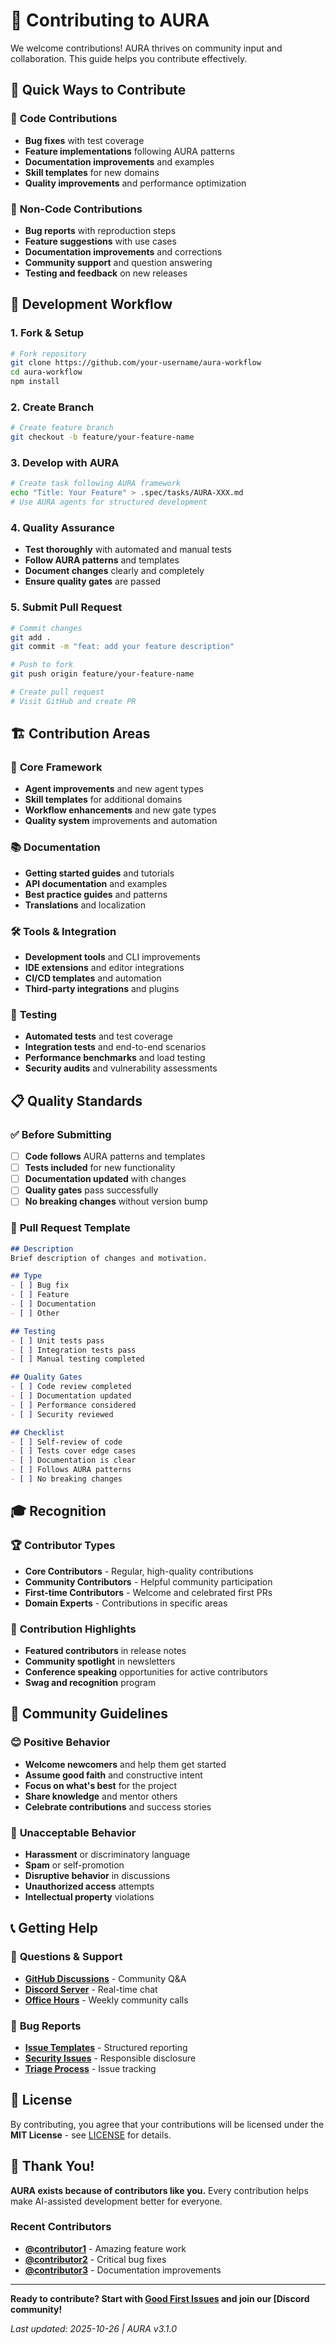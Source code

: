 # 🤝 Contributing to AURA

We welcome contributions! AURA thrives on community input and collaboration. This guide helps you contribute effectively.

## 🚀 Quick Ways to Contribute

### 🔧 **Code Contributions**
- **Bug fixes** with test coverage
- **Feature implementations** following AURA patterns
- **Documentation improvements** and examples
- **Skill templates** for new domains
- **Quality improvements** and performance optimization

### 📝 **Non-Code Contributions**
- **Bug reports** with reproduction steps
- **Feature suggestions** with use cases
- **Documentation improvements** and corrections
- **Community support** and question answering
- **Testing and feedback** on new releases

## 🎯 Development Workflow

### 1. **Fork & Setup**
```bash
# Fork repository
git clone https://github.com/your-username/aura-workflow
cd aura-workflow
npm install
```

### 2. **Create Branch**
```bash
# Create feature branch
git checkout -b feature/your-feature-name
```

### 3. **Develop with AURA**
```bash
# Create task following AURA framework
echo "Title: Your Feature" > .spec/tasks/AURA-XXX.md
# Use AURA agents for structured development
```

### 4. **Quality Assurance**
- **Test thoroughly** with automated and manual tests
- **Follow AURA patterns** and templates
- **Document changes** clearly and completely
- **Ensure quality gates** are passed

### 5. **Submit Pull Request**
```bash
# Commit changes
git add .
git commit -m "feat: add your feature description"

# Push to fork
git push origin feature/your-feature-name

# Create pull request
# Visit GitHub and create PR
```

## 🏗️ Contribution Areas

### 🤖 **Core Framework**
- **Agent improvements** and new agent types
- **Skill templates** for additional domains
- **Workflow enhancements** and new gate types
- **Quality system** improvements and automation

### 📚 **Documentation**
- **Getting started guides** and tutorials
- **API documentation** and examples
- **Best practice guides** and patterns
- **Translations** and localization

### 🛠 **Tools & Integration**
- **Development tools** and CLI improvements
- **IDE extensions** and editor integrations
- **CI/CD templates** and automation
- **Third-party integrations** and plugins

### 🧪 **Testing**
- **Automated tests** and test coverage
- **Integration tests** and end-to-end scenarios
- **Performance benchmarks** and load testing
- **Security audits** and vulnerability assessments

## 📋 Quality Standards

### ✅ **Before Submitting**
- [ ] **Code follows** AURA patterns and templates
- [ ] **Tests included** for new functionality
- [ ] **Documentation updated** with changes
- [ ] **Quality gates** pass successfully
- [ ] **No breaking changes** without version bump

### 📝 **Pull Request Template**
```markdown
## Description
Brief description of changes and motivation.

## Type
- [ ] Bug fix
- [ ] Feature
- [ ] Documentation
- [ ] Other

## Testing
- [ ] Unit tests pass
- [ ] Integration tests pass
- [ ] Manual testing completed

## Quality Gates
- [ ] Code review completed
- [ ] Documentation updated
- [ ] Performance considered
- [ ] Security reviewed

## Checklist
- [ ] Self-review of code
- [ ] Tests cover edge cases
- [ ] Documentation is clear
- [ ] Follows AURA patterns
- [ ] No breaking changes
```

## 🎓 Recognition

### 🏆 **Contributor Types**
- **Core Contributors** - Regular, high-quality contributions
- **Community Contributors** - Helpful community participation
- **First-time Contributors** - Welcome and celebrated first PRs
- **Domain Experts** - Contributions in specific areas

### 🏅 **Contribution Highlights**
- **Featured contributors** in release notes
- **Community spotlight** in newsletters
- **Conference speaking** opportunities for active contributors
- **Swag and recognition** program

## 🤝 Community Guidelines

### 😊 **Positive Behavior**
- **Welcome newcomers** and help them get started
- **Assume good faith** and constructive intent
- **Focus on what's best** for the project
- **Share knowledge** and mentor others
- **Celebrate contributions** and success stories

### 🚫 **Unacceptable Behavior**
- **Harassment** or discriminatory language
- **Spam** or self-promotion
- **Disruptive behavior** in discussions
- **Unauthorized access** attempts
- **Intellectual property** violations

## 📞 Getting Help

### 💬 **Questions & Support**
- **[GitHub Discussions](https://github.com/your-org/aura-workflow/discussions)** - Community Q&A
- **[Discord Server](https://discord.gg/aura-community)** - Real-time chat
- **[Office Hours](https://calendar.google.com/aura-office-hours)** - Weekly community calls

### 🐛 **Bug Reports**
- **[Issue Templates](https://github.com/your-org/aura-workflow/issues/new/choose)** - Structured reporting
- **[Security Issues](mailto:security@aura-workflow.com)** - Responsible disclosure
- **[Triage Process](https://github.com/your-org/aura-workflow/projects/1)** - Issue tracking

## 🏢 License

By contributing, you agree that your contributions will be licensed under the **MIT License** - see [LICENSE](LICENSE) for details.

## 🌟 Thank You!

**AURA exists because of contributors like you.** Every contribution helps make AI-assisted development better for everyone.

### Recent Contributors
<!-- Add recent contributors here -->
- **[@contributor1](https://github.com/contributor1)** - Amazing feature work
- **[@contributor2](https://github.com/contributor2)** - Critical bug fixes
- **[@contributor3](https://github.com/contributor3)** - Documentation improvements

---

**Ready to contribute? Start with [**Good First Issues**](https://github.com/your-org/aura-workflow/issues?q=is%3Aopen+is%3Aissue+label%3Dgood+first+issue) and join our [**Discord community**!**

*Last updated: 2025-10-26 | AURA v3.1.0*